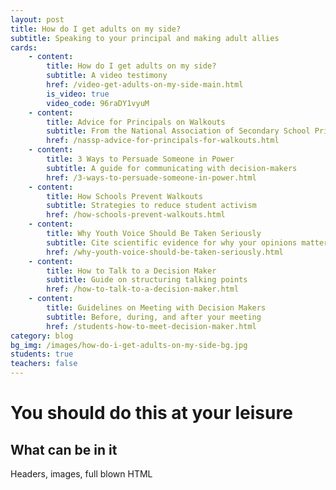 ```yaml
---
layout: post
title: How do I get adults on my side?
subtitle: Speaking to your principal and making adult allies
cards:
    - content: 
        title: How do I get adults on my side?
        subtitle: A video testimony
        href: /video-get-adults-on-my-side-main.html
        is_video: true
        video_code: 96raDY1vyuM
    - content:
        title: Advice for Principals on Walkouts
        subtitle: From the National Association of Secondary School Principals
        href: /nassp-advice-for-principals-for-walkouts.html        
    - content:
        title: 3 Ways to Persuade Someone in Power
        subtitle: A guide for communicating with decision-makers
        href: /3-ways-to-persuade-someone-in-power.html
    - content:
        title: How Schools Prevent Walkouts
        subtitle: Strategies to reduce student activism
        href: /how-schools-prevent-walkouts.html
    - content:
        title: Why Youth Voice Should Be Taken Seriously
        subtitle: Cite scientific evidence for why your opinions matter
        href: /why-youth-voice-should-be-taken-seriously.html
    - content:
        title: How to Talk to a Decision Maker
        subtitle: Guide on structuring talking points
        href: /how-to-talk-to-a-decision-maker.html    
    - content:
        title: Guidelines on Meeting with Decision Makers
        subtitle: Before, during, and after your meeting
        href: /students-how-to-meet-decision-maker.html          
category: blog
bg_img: /images/how-do-i-get-adults-on-my-side-bg.jpg
students: true
teachers: false
---
```


You should do this at your leisure
==================================

## What can be in it

Headers, images, full blown HTML
